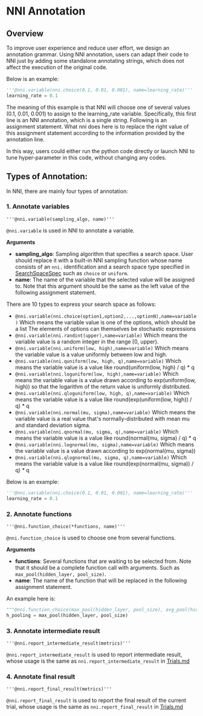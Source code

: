 # NNI Annotation 

## Overview

To improve user experience and reduce user effort, we design an annotation grammar. Using NNI annotation, users can adapt their code to NNI just by adding some standalone annotating strings, which does not affect the execution of the original code. 

Below is an example:

```python
'''@nni.variable(nni.choice(0.1, 0.01, 0.001), name=learning_rate)'''
learning_rate = 0.1
```
The meaning of this example is that NNI will choose one of several values (0.1, 0.01, 0.001) to assign to the learning_rate variable. Specifically, this first line is an NNI annotation, which is a single string. Following is an assignment statement. What nni does here is to replace the right value of this assignment statement according to the information provided by the annotation line.


In this way, users could either run the python code directly or launch NNI to tune hyper-parameter in this code, without changing any codes.

## Types of Annotation:

In NNI, there are mainly four types of annotation:


### 1. Annotate variables

   `'''@nni.variable(sampling_algo, name)'''`

`@nni.variable` is used in NNI to annotate a variable.

**Arguments**

- **sampling_algo**: Sampling algorithm that specifies a search space. User should replace it with a built-in NNI sampling function whose name consists of an `nni.` identification and a search space type specified in [SearchSpaceSpec](https://nni.readthedocs.io/en/latest/SearchSpaceSpec.html) such as `choice` or `uniform`. 
- **name**: The name of the variable that the selected value will be assigned to. Note that this argument should be the same as the left value of the following assignment statement.

There are 10 types to express your search space as follows:

* `@nni.variable(nni.choice(option1,option2,...,optionN),name=variable)`
  Which means the variable value is one of the options, which should be a list The elements of options can themselves be stochastic expressions
* `@nni.variable(nni.randint(upper),name=variable)`
  Which means the variable value is a random integer in the range [0, upper).
* `@nni.variable(nni.uniform(low, high),name=variable)`
  Which means the variable value is a value uniformly between low and high.
* `@nni.variable(nni.quniform(low, high, q),name=variable)`
  Which means the variable value is a value like round(uniform(low, high) / q) * q
* `@nni.variable(nni.loguniform(low, high),name=variable)`
  Which means the variable value is a value drawn according to exp(uniform(low, high)) so that the logarithm of the return value is uniformly distributed.
* `@nni.variable(nni.qloguniform(low, high, q),name=variable)`
  Which means the variable value is a value like round(exp(uniform(low, high)) / q) * q
* `@nni.variable(nni.normal(mu, sigma),name=variable)`
  Which means the variable value is a real value that's normally-distributed with mean mu and standard deviation sigma.
* `@nni.variable(nni.qnormal(mu, sigma, q),name=variable)`
  Which means the variable value is a value like round(normal(mu, sigma) / q) * q
* `@nni.variable(nni.lognormal(mu, sigma),name=variable)`
  Which means the variable value is a value drawn according to exp(normal(mu, sigma))
* `@nni.variable(nni.qlognormal(mu, sigma, q),name=variable)`
  Which means the variable value is a value like round(exp(normal(mu, sigma)) / q) * q

Below is an example:

```python
'''@nni.variable(nni.choice(0.1, 0.01, 0.001), name=learning_rate)'''
learning_rate = 0.1
```

### 2. Annotate functions

   `'''@nni.function_choice(*functions, name)'''`

`@nni.function_choice` is used to choose one from several functions.

**Arguments**

- **functions**: Several functions that are waiting to be selected from. Note that it should be a complete function call with arguments. Such as `max_pool(hidden_layer, pool_size)`.
- **name**: The name of the function that will be replaced in the following assignment statement.

An example here is:

```python
"""@nni.function_choice(max_pool(hidden_layer, pool_size), avg_pool(hidden_layer, pool_size), name=max_pool)"""
h_pooling = max_pool(hidden_layer, pool_size)
```

### 3. Annotate intermediate result

   `'''@nni.report_intermediate_result(metrics)'''`

`@nni.report_intermediate_result` is used to report intermediate result, whose usage is the same as `nni.report_intermediate_result` in [Trials.md](https://nni.readthedocs.io/en/latest/Trials.html)

### 4. Annotate final result

   `'''@nni.report_final_result(metrics)'''`

`@nni.report_final_result` is used to report the final result of the current trial, whose usage is the same as `nni.report_final_result` in [Trials.md](https://nni.readthedocs.io/en/latest/Trials.html)
